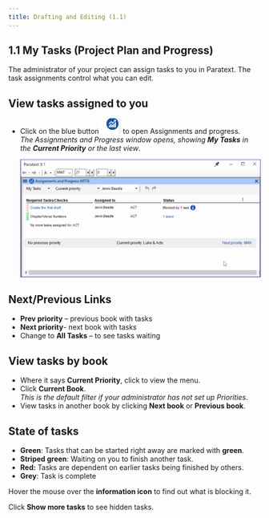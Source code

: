 ```yaml
---
title: Drafting and Editing (1.1)
---
```

## 1.1 My Tasks  (Project Plan and Progress)

The administrator of your project can assign tasks to you in Paratext. The task assignments control what you can edit.

## View tasks assigned to you

-   Click on the blue button![](../media/9c6773b2653dfd507ecbec0fd0936b7b.png) to open Assignments and progress.  
    *The Assignments and Progress window opens, showing **My Tasks** in the **Current Priority** or the last view*.

    ![](../media/20bad269ca95f26709b19224ef499847.png)

## Next/Previous Links

-   **Prev priority** – previous book with tasks
-   **Next priority**- next book with tasks
-   Change to **All Tasks** – to see tasks waiting

## View tasks by book

-   Where it says **Current Priority**, click to view the menu.
-   Click **Current Book**.  
    *This is the default filter if your administrator has not set up Priorities*.
-   View tasks in another book by clicking **Next book** or **Previous book**.

## State of tasks

- **Green**: Tasks that can be started right away are marked with **green**.
- **Striped green**: Waiting on you to finish another task.
- **Red:** Tasks are dependent on earlier tasks being finished by others.
- **Grey**: Task is complete

Hover the mouse over the **information icon** to find out what is blocking it.

Click **Show more tasks** to see hidden tasks.







